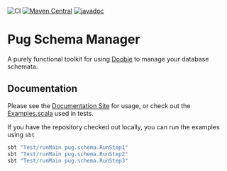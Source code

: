 ![CI](https://github.com/notNotDaniel/pug-schema-manager/actions/workflows/ci.yml/badge.svg)
[![Maven Central](https://img.shields.io/maven-central/v/works.pugcode/pug-schema-manager_2.13.svg)](https://maven-badges.herokuapp.com/maven-central/works.pugcode/pug-schema-manager_2.13)
[![javadoc](https://javadoc.io/badge2/works.pugcode/pug-schema-manager_2.13/javadoc.svg)](https://javadoc.io/doc/works.pugcode/pug-schema-manager_2.13)

# Pug Schema Manager

A purely functional toolkit for using [Doobie](https://tpolecat.github.io/doobie/index.html)
to manage your database schemata.

## Documentation

Please see the [Documentation Site](https://schema-manager.pugcode.works) for usage,
or check out the [Examples.scala](src/test/scala/pug/schema/Examples.scala) used in tests.

If you have the repository checked out locally, you can run the examples using `sbt`
```bash
sbt "Test/runMain pug.schema.RunStep1"
sbt "Test/runMain pug.schema.RunStep2"
sbt "Test/runMain pug.schema.RunStep3"
```
